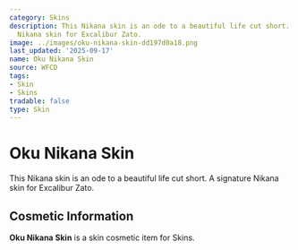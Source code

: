 ```yaml
---
category: Skins
description: This Nikana skin is an ode to a beautiful life cut short. A signature
  Nikana skin for Excalibur Zato.
image: ../images/oku-nikana-skin-dd197d0a18.png
last_updated: '2025-09-17'
name: Oku Nikana Skin
source: WFCD
tags:
- Skin
- Skins
tradable: false
type: Skin
---
```


# Oku Nikana Skin

This Nikana skin is an ode to a beautiful life cut short. A signature Nikana skin for Excalibur Zato.

## Cosmetic Information

**Oku Nikana Skin** is a skin cosmetic item for Skins.

